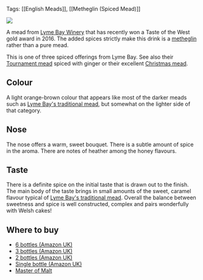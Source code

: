 Tags: [[English Meads]], [[Metheglin (Spiced Mead)]]

![](https://ws-eu.amazon-adsystem.com/widgets/q?_encoding=UTF8&ASIN=B00F2IYI6C&Format=_SL250_&ID=AsinImage&MarketPlace=GB&ServiceVersion=20070822&WS=1&tag=traditionalmead-21)

A mead from [Lyme Bay Winery](/lyme-bay-winery/)
that has recently won a Taste of the West gold
award in 2016. The added spices strictly make this drink is a
[metheglin](/types-of-mead) rather than a pure mead.

This is one of three spiced offerings from Lyme Bay. See also their
[Tournament mead](/lyme-bay-tournament/) spiced with ginger or their excellent
[Christmas mead](/lyme-bay-christmas/).

## Colour

A light orange-brown colour that appears like most of the darker meads
such as [Lyme Bay's traditional mead](/lyme-bay-traditional-mead/), but
somewhat on the lighter side of that category.

## Nose

The nose offers a warm, sweet bouquet. There is a subtle amount of
spice in the aroma. There are notes of heather among the honey flavours.

## Taste

There is a definite spice on the initial taste that is drawn out to
the finish. The main body of the taste brings in small amounts of the
sweet, caramel flavour typical of
[Lyme Bay's traditional mead](/lyme-bay-traditional-mead/). Overall the
balance between sweetness and spice is well constructed, complex and
pairs wonderfully with Welsh cakes!

## Where to buy

- [6 bottles (Amazon UK)](https://www.amazon.co.uk/Lyme-Bay-WEST-COUNTRY-MEAD/dp/B075ZV772S/ref=as_li_ss_tl?ie=UTF8&qid=1513035166&sr=8-5&keywords=west+country+mead&linkCode=ll1&tag=traditionalmead-21&linkId=f076f3a11c219d9cee020d91d82b5560)
- [3 bottles (Amazon UK)](https://www.amazon.co.uk/Lyme-Bay-WEST-COUNTRY-MEAD/dp/B075ZVR6JZ/ref=as_li_ss_tl?ie=UTF8&qid=1513035166&sr=8-2&keywords=west+country+mead&linkCode=ll1&tag=traditionalmead-21&linkId=45068055e07bf6b2d59804d5f1aaf6f0)
- [2 bottles (Amazon UK)](https://www.amazon.co.uk/Lyme-Bay-WEST-COUNTRY-MEAD/dp/B075ZTVJGB/ref=as_li_ss_tl?ie=UTF8&qid=1513035166&sr=8-3&keywords=west+country+mead&linkCode=ll1&tag=traditionalmead-21&linkId=c20787c609199d8076edac5a9f31fe48)
- [Single bottle (Amazon UK)](https://www.amazon.co.uk/Westcountry-Mead-Lyme-Bay-Bottle/dp/B00F2IYI6C/ref=as_li_ss_tl?ie=UTF8&qid=1513035166&sr=8-1&keywords=west+country+mead&linkCode=ll1&tag=traditionalmead-21&linkId=d4fd2219f9dd318c367b86c5617dc6dd)
- [Master of Malt](https://scripts.affiliatefuture.com/AFClick.asp?affiliateID=345342&merchantID=7042&programmeID=25000&mediaID=0&tracking=&afsource=60&url=https%3a%2f%2fwww.masterofmalt.com%2fmead%2flyme-bay-winery%2fwest-country-mead-lyme-bay-winery-mead%2f%3fsrh%3d1)
